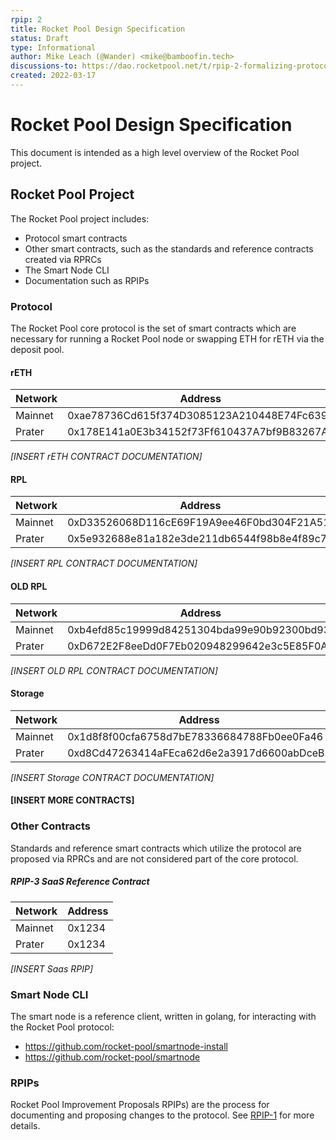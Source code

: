 ```yaml
---
rpip: 2
title: Rocket Pool Design Specification
status: Draft
type: Informational
author: Mike Leach (@Wander) <mike@bamboofin.tech>
discussions-to: https://dao.rocketpool.net/t/rpip-2-formalizing-protocol-changes/367
created: 2022-03-17
---
```

# Rocket Pool Design Specification

This document is intended as a high level overview of the Rocket Pool project.

## Rocket Pool Project

The Rocket Pool project includes:
- Protocol smart contracts 
- Other smart contracts, such as the standards and reference contracts created via RPRCs
- The Smart Node CLI
- Documentation such as RPIPs

### Protocol

The Rocket Pool core protocol is the set of smart contracts which are necessary for running a Rocket Pool node or swapping ETH for rETH via the deposit pool.

#### rETH
|Network|Address|
|---|---|
| Mainnet | 0xae78736Cd615f374D3085123A210448E74Fc6393 |
| Prater | 0x178E141a0E3b34152f73Ff610437A7bf9B83267A |

_[INSERT rETH CONTRACT DOCUMENTATION]_

#### RPL
|Network|Address|
|---|---|
|Mainnet|0xD33526068D116cE69F19A9ee46F0bd304F21A51f|
|Prater|0x5e932688e81a182e3de211db6544f98b8e4f89c7|

_[INSERT RPL CONTRACT DOCUMENTATION]_

#### OLD RPL
|Network|Address|
|---|---|
|Mainnet|0xb4efd85c19999d84251304bda99e90b92300bd93|
|Prater|0xD672E2F8eeDd0F7Eb020948299642e3c5E85F0A6|

_[INSERT OLD RPL CONTRACT DOCUMENTATION]_

#### Storage
|Network|Address|
|---|---|
|Mainnet|0x1d8f8f00cfa6758d7bE78336684788Fb0ee0Fa46|
|Prater|0xd8Cd47263414aFEca62d6e2a3917d6600abDceB3|

_[INSERT Storage CONTRACT DOCUMENTATION]_

#### [INSERT MORE CONTRACTS]

### Other Contracts

Standards and reference smart contracts which utilize the protocol are proposed via RPRCs and are not considered part of the core protocol.

##### RPIP-3 SaaS Reference Contract
|Network|Address|
|---|---|
|Mainnet|0x1234|
|Prater|0x1234|

_[INSERT Saas RPIP]_

### Smart Node CLI

The smart node is a reference client, written in golang, for interacting with the Rocket Pool protocol: 

- https://github.com/rocket-pool/smartnode-install
- https://github.com/rocket-pool/smartnode

### RPIPs

Rocket Pool Improvement Proposals RPIPs) are the process for documenting and proposing changes to the protocol. See [RPIP-1](./rpip-1.md) for more details.
